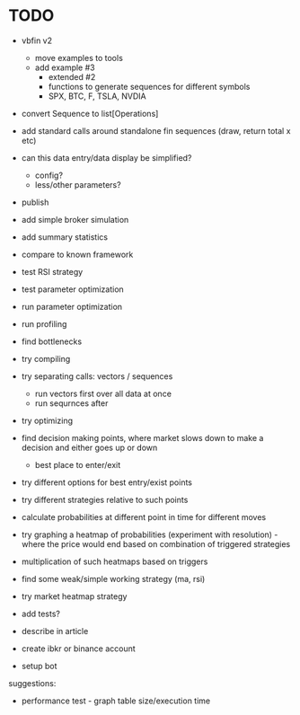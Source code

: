 # TODO

- vbfin v2
  - move examples to tools
  - add example #3
    - extended #2
    - functions to generate sequences for different symbols
    - SPX, BTC, F, TSLA, NVDIA

- convert Sequence to list[Operations]
- add standard calls around standalone fin sequences (draw, return total x etc)

- can this data entry/data display be simplified?
  - config?
  - less/other parameters?

- publish

- add simple broker simulation
- add summary statistics
- compare to known framework

- test RSI strategy
- test parameter optimization
- run parameter optimization

- run profiling
- find bottlenecks
- try compiling
- try separating calls: vectors / sequences
  - run vectors first over all data at once
  - run sequrnces after
- try optimizing

- find decision making points, where market slows down to make a decision
  and either goes up or down
  - best place to enter/exit
- try different options for best entry/exist points
- try different strategies relative to such points

- calculate probabilities at different point in time for different moves
- try graphing a heatmap of probabilities (experiment with resolution) - where the price would end based on combination of triggered strategies
- multiplication of such heatmaps based on triggers

- find some weak/simple working strategy (ma, rsi)

- try market heatmap strategy

- add tests?

- describe in article
- create ibkr or binance account
- setup bot

suggestions:

- performance test - graph table size/execution time
